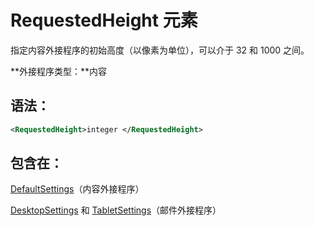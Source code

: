 
# <a name="requestedheight-element"></a>RequestedHeight 元素
指定内容外接程序的初始高度（以像素为单位），可以介于 32 和 1000 之间。

 **外接程序类型：**内容


## <a name="syntax:"></a>语法：


```XML
<RequestedHeight>integer </RequestedHeight>
```


## <a name="contained-in:"></a>包含在：

[DefaultSettings](../../reference/manifest/defaultsettings.md)（内容外接程序）

[DesktopSettings](../../reference/manifest/desktopsettings.md) 和 [TabletSettings](../../reference/manifest/tabletsettings.md)（邮件外接程序）

